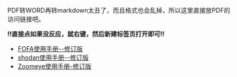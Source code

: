 PDF转WORD再转markdown太丑了，而且格式也会乱掉，所以这里直接放PDF的访问链接吧。

**‼️直接点如果没反应，就右键，然后新建标签页打开即可‼️**

- [FOFA使用手册--修订版](README.assets/FOFA使用手册--修订版.pdf)
- [shodan使用手册--修订版](README.assets/shodan使用手册--修订版.pdf)
- [Zoomeye使用手册-修订版](README.assets/Zoomeye使用手册-修订版.pdf)

